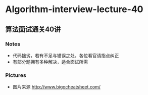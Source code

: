 # Algorithm-interview-lecture-40
## 算法面试通关40讲
### Notes
* 代码拙劣，若有不足与错误之处，各位看官请指点纠正
* 有部分题拥有多种解决，适合面试所需

### Pictures
* 图片来源 http://www.bigocheatsheet.com/
